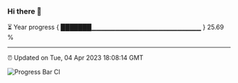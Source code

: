 ### Hi there 👋

⏳ Year progress { ███████▁▁▁▁▁▁▁▁▁▁▁▁▁▁▁▁▁▁▁▁▁▁▁ } 25.69 %

---

⏰ Updated on Tue, 04 Apr 2023 18:08:14 GMT

![Progress Bar CI](https://github.com/Shyam-Makwana/GitHub-Actions-Demo/workflows/Progress%20Bar%20CI/badge.svg)

